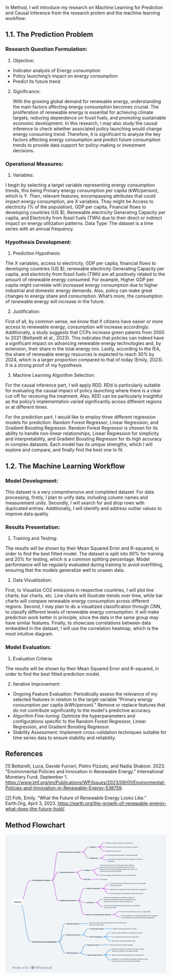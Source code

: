 In Method, I will introduce my research on Machine Learning for Prediction and Causal Inference from the research prolem and the machine learning workflow:

## 1.1. The Prediction Problem

### Research Question Formulation: 
1. Objective: 
- Indicator analysis of Energy consumption
- Policy launching’s impact on energy consumption 
- Predict its future trend
2. Significance: 

    With the growing global demand for renewable energy, understanding the main factors affecting energy consumption becomes crucial. The proliferation of renewable energy is essential for achieving climate targets, reducing dependence on fossil fuels, and promoting sustainable economic development. In this research, I may also study the causal inference to check whether associated policy launching would change energy consuming trend. Therefore, it is significant to analyze the key factors affecting energy consumption and predict future consumption trends to provide data support for policy-making or investment decisions.
### Operational Measures: 
1. Variables:
   
I begin by selecting a target variable representing energy consumption trends, this being Primary energy consumption per capita (kWh/person), which is Y. Then, relevant features, encompassing attributes that could impact energy consumption, are X variables. They might be Access to electricity (% of the population), GDP per capita, Financial flows to developing countries (US $), Renewable electricity Generating Capacity per capita, and Electricity from fossil fuels (TWh) due to their direct or indirect impact on energy utilization patterns.
Data Type: The dataset is a time series with an annual frequency.
### Hypothesis Development:
1. Prediction Hypothesis:
   
The X variables, access to electricity, GDP per capita, financial flows to developing countries (US $), renewable electricity Generating Capacity per capita, and electricity from fossil fuels (TWh) are all positively related to the amount of renewable energy consumed. For example, Higher GDP per capita might correlate with increased energy consumption due to higher industrial and domestic energy demands. Also, policy can make great changes to energy share and consumption. What’s more, the consumption of renewable energy will increase in the future. 

2. Justification:
   
First of all, by common sense, we know that if citizens have easier or more access to renewable energy, consumption will increase accordingly.
Additionally, a study suggests that CCPs increase green patents from 2000 to 2021 (Bettarelli et al., 2023). This indicates that policies can indeed have a significant impact on advancing renewable energy technologies and, by extension, their share in the total energy mix.
Lastly, according to the IEA, the share of renewable energy resources is expected to reach 30% by 2024, which is a larger proportion compared to that of today (Emily, 2023). It is a strong proof of my hypothesis.

3. Machine Learning Algorithm Selection:

For the causal inference part, I will apply RDD. RDd is particularly suitable for evaluating the causal impact of policy launching where there is a clear cut-off for receiving the treatment. Also, RDD can be particularly insightful as the policy’s implementation varied significantly across different regions or at different times.

For the prediction part, I would like to employ three different regression models for prediction: Random Forest Regressor, Linear Regression, and Gradient Boosting Regressor. Random Forest Regressor is chosen for its ability to handle non-linear relationships, Linear Regression for simplicity and interpretability, and Gradient Boosting Regressor for its high accuracy in complex datasets. Each model has its unique strengths, which I will explore and compare, and finally find the best one to fit. 

## 1.2. The Machine Learning Workflow 
### Model Development: 
This dataset is a very comprehensive and completed dataset. For data processing, firstly, I plan to unify data, including column names and measurement units. Secondly, I will search for and drop rows with duplicated entries. Additionally, I will identify and address outlier values to improve data quality
### Results Presentation:
1. Training and Testing:
   
The results will be shown by their Mean Squared Error and R-squared, in order to find the best fitted model.
The dataset is split into 80% for training and 20% for testing, which is a common splitting percentage. Model performance will be regularly evaluated during training to avoid overfitting, ensuring that the models generalize well to unseen data.

2. Data Visualization:

First, to Visualize CO2 emissions in respective countries, I will plot line charts, bar charts, etc. Line charts will illustrate trends over time, while bar charts will compare renewable energy consumption across different regions.
Second, I may plan to do a visualized classification through CNN, to classify different levels of renewable energy consumption. It will make prediction work better in principle, since the data in the same group may have similar features.
Finally, to showcase correlations between data embedded in the dataset, I will use the correlation heatmap, which is the most intuitive diagram.
 
### Model Evaluation:
1. Evaluation Criteria:
   
The results will be shown by their Mean Squared Error and R-squared, in order to find the best fitted prediction model.

2. Iterative Improvement:
   
- Ongoing Feature Evaluation:
Periodically assess the relevance of my selected features in relation to the target variable "Primary energy consumption per capita (kWh/person)." Remove or replace features that do not contribute significantly to the model's predictive accuracy.
- Algorithm Fine-tuning: 
Optimize the hyperparameters and configurations specific to the Random Forest Regressor, Linear Regression, and Gradient Boosting Regressor.
- Stability Assessment: 
Implement cross-validation techniques suitable for time series data to ensure stability and reliability. 


## References
[1] Bettarelli, Luca, Davide Furceri, Pietro Pizzuto, and Nadia Shakoor. 2023. "Environmental Policies and Innovation in Renewable Energy." International Monetary Fund. September 1. https://www.imf.org/en/Publications/WP/Issues/2023/09/01/Environmental-Policies-and-Innovation-in-Renewable-Energy-538759.

[2] Folk, Emily. “What the Future of Renewable Energy Looks Like.” Earth.Org, April 3, 2023. https://earth.org/the-growth-of-renewable-energy-what-does-the-future-hold/. 

## Method Flowchart
![image](Method.png)

